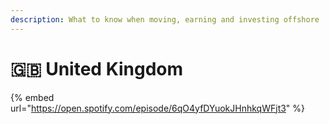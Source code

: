 ```yaml
---
description: What to know when moving, earning and investing offshore
---
```


# 🇬🇧 United Kingdom

{% embed url="https://open.spotify.com/episode/6qO4yfDYuokJHnhkqWFjt3" %}

